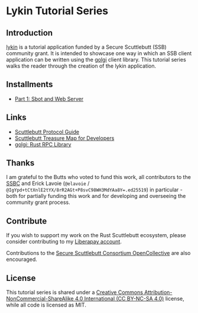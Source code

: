 # Lykin Tutorial Series

## Introduction

[lykin](https://git.coopcloud.tech/glyph/lykin) is a tutorial application funded by a Secure Scuttlebutt (SSB) community grant. It is intended to showcase one way in which an SSB client application can be written using the [golgi](https://git.coopcloud.tech/golgi-ssb/golgi) client library. This tutorial series walks the reader through the creation of the lykin application.

## Installments

 - [Part 1: Sbot and Web Server](https://git.coopcloud.tech/glyph/lykin_tutorial/src/branch/main/part_1_sbot_rocket)

## Links

 - [Scuttlebutt Protocol Guide](https://ssbc.github.io/scuttlebutt-protocol-guide/)
 - [Scuttlebutt Treasure Map for Developers](https://dev.scuttlebutt.nz)
 - [golgi: Rust RPC Library](http://golgi.mycelial.technology/)

## Thanks

I am grateful to the Butts who voted to fund this work, all contributors to the [SSBC](https://opencollective.com/secure-scuttlebutt-consortium) and Erick Lavoie (`@elavoie` / `@IgYpd+tCtXnlE2tYX/8rR2AGt+P8svC98WH3MdYAa8Y=.ed25519`) in particular - both for partially funding this work and for developing and overseeing the community grant process.

## Contribute

If you wish to support my work on the Rust Scuttlebutt ecosystem, please consider contributing to my [Liberapay account](https://liberapay.com/glyph/).

Contributions to the [Secure Scuttlebutt Consortium OpenCollective](https://opencollective.com/secure-scuttlebutt-consortium) are also encouraged.

## License

This tutorial series is shared under a [Creative Commons Attribution-NonCommercial-ShareAlike 4.0 International (CC BY-NC-SA 4.0)](https://creativecommons.org/licenses/by-nc-sa/4.0/) license, while all code is licensed as MIT.
